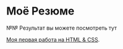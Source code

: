 # Моё Резюме

№№ Результат вы можете посмотреть тут



[Моя первая работа на HTML & CSS](https://yakyrill.github.io/resume/).
